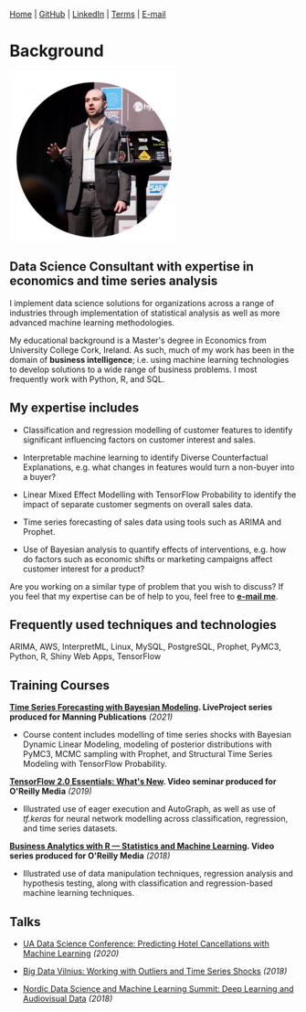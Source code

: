[Home](https://mgcodesandstats.github.io/) |
[GitHub](https://github.com/mgcodesandstats) |
[LinkedIn](https://www.linkedin.com/in/michaeljgrogan/) |
[Terms](https://mgcodesandstats.github.io/terms/) |
[E-mail](mailto:contact@michael-grogan.com)

# Background

![profile](resize-0251.jpg)

## Data Science Consultant with expertise in economics and time series analysis

I implement data science solutions for organizations across a range of industries through implementation of statistical analysis as well as more advanced machine learning methodologies.

My educational background is a Master's degree in Economics from University College Cork, Ireland. As such, much of my work has been in the domain of **business intelligence**; i.e. using machine learning technologies to develop solutions to a wide range of business problems. I most frequently work with Python, R, and SQL.

## My expertise includes

- Classification and regression modelling of customer features to identify significant influencing factors on customer interest and sales.

- Interpretable machine learning to identify Diverse Counterfactual Explanations, e.g. what changes in features would turn a non-buyer into a buyer?

- Linear Mixed Effect Modelling with TensorFlow Probability to identify the impact of separate customer segments on overall sales data.

- Time series forecasting of sales data using tools such as ARIMA and Prophet.

- Use of Bayesian analysis to quantify effects of interventions, e.g. how do factors such as economic shifts or marketing campaigns affect customer interest for a product?

Are you working on a similar type of problem that you wish to discuss? If you feel that my expertise can be of help to you, feel free to **[e-mail me](mailto:contact@michael-grogan.com)**. 

## Frequently used techniques and technologies

ARIMA, AWS, InterpretML, Linux, MySQL, PostgreSQL, Prophet, PyMC3, Python, R, Shiny Web Apps, TensorFlow

## Training Courses

**[Time Series Forecasting with Bayesian Modeling](https://www.manning.com/bundles/time-series-forecasting-with-bayesian-modeling). LiveProject series produced for Manning Publications** _(2021)_
- Course content includes modelling of time series shocks with Bayesian Dynamic Linear Modeling, modeling of posterior distributions with PyMC3, MCMC sampling with Prophet, and Structural Time Series Modeling with TensorFlow Probability.

**[TensorFlow 2.0 Essentials: What's New](https://learning.oreilly.com/live-training/courses/tensorflow-20-essentials-whats-new/0636920307167/). Video seminar produced for O'Reilly Media** _(2019)_
- Illustrated use of eager execution and AutoGraph, as well as use of *tf.keras* for neural network modelling across classification, regression, and time series datasets.

**[Business Analytics with R — Statistics and Machine Learning](https://www.oreilly.com/learning-paths/learning-path-business/9781492035701/). Video series produced for O'Reilly Media** _(2018)_
- Illustrated use of data manipulation techniques, regression analysis and hypothesis testing, along with classification and regression-based machine learning techniques.

## Talks

- [UA Data Science Conference: Predicting Hotel Cancellations with Machine Learning](https://www.youtube.com/watch?v=t1F1La2FPyE) _(2020)_

- [Big Data Vilnius: Working with Outliers and Time Series Shocks](https://www.youtube.com/watch?v=hi9ZNB-PRgU) _(2018)_

- [Nordic Data Science and Machine Learning Summit: Deep Learning and Audiovisual Data](https://www.youtube.com/watch?v=oU2PC-wbPCw) _(2018)_
